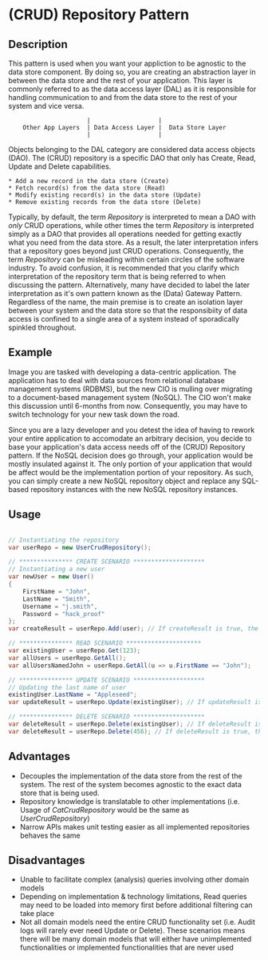 # (CRUD) Repository Pattern

## Description

This pattern is used when you want your appliction to be agnostic to the data store component.  By doing so, you are creating an abstraction layer in between the data store and the rest of your application.  This layer is commonly referred to as the data access layer (DAL) as it is responsible for handling communication to and from the data store to the rest of your system and vice versa.

                          |                   |
        Other App Layers  | Data Access Layer |  Data Store Layer
                          |                   |

Objects belonging to the DAL category are considered data access objects (DAO).  The (CRUD) repository is a specific DAO that only has Create, Read, Update and Delete capabilities.

    * Add a new record in the data store (Create)
    * Fetch record(s) from the data store (Read)
    * Modify existing record(s) in the data store (Update)
    * Remove existing records from the data store (Delete)

Typically, by default, the term _Repository_ is interpreted to mean a DAO with _only_ CRUD operations, while other times the term _Repository_ is interpreted simply as a DAO that provides all operations needed for getting exactly what you need from the data store.  As a result, the later interpretation infers that a repository goes beyond just CRUD operations.  Consequently, the term _Repository_ can be misleading within certain circles of the software industry.  To avoid confusion, it is recommended that you clarify which interpretation of the repository term that is being referred to when discussing the pattern.  Alternatively, many have decided to label the later interpretation as it's own pattern known as the (Data) Gateway Pattern.  Regardless of the name, the main premise is to create an isolation layer between your system and the data store so that the responsibiity of data access is confined to a single area of a system instead of sporadically spinkled throughout.

## Example

Image you are tasked with developing a data-centric application.  The application has to deal with data sources from relational database management systems (RDBMS), but the new CIO is mulling over migrating to a document-based management system (NoSQL).  The CIO won't make this discussion until 6-months from now.  Consequently, you may have to switch technology for your new task down the road.

Since you are a lazy developer and you detest the idea of having to rework your entire application to accomodate an arbitrary decision, you decide to base your application's data access needs off of the (CRUD) Repository pattern.  If the NoSQL decision does go through, your application would be mostly insulated against it.  The only portion of your application that would be affect would be the implementation portion of your repository.  As such, you can simply create a new NoSQL repository object and replace any SQL-based repository instances with the new NoSQL repository instances.

## Usage

``` csharp

// Instantiating the repository
var userRepo = new UserCrudRepository();

// *************** CREATE SCENARIO ********************
// Instantiating a new user
var newUser = new User()
{
    FirstName = "John",
    LastName = "Smith",
    Username = "j.smith",
    Password = "hack_proof"
};
var createResult = userRepo.Add(user); // If createResult is true, the operation was a success

// *************** READ SCENARIO *********************
var existingUser = userRepo.Get(123);
var allUsers = userRepo.GetAll();
var allUsersNamedJohn = userRepo.GetAll(u => u.FirstName == "John");

// *************** UPDATE SCENARIO ********************
// Updating the last name of user
existingUser.LastName = "Appleseed";
var updateResult = userRepo.Update(existingUser); // If updateResult is true, the operation was a success

// *************** DELETE SCENARIO ********************
var deleteResult = userRepo.Delete(existingUser); // If deleteResult is true, the operation was a success
var deleteResult = userRepo.Delete(456); // If deleteResult is true, the operation was a success

```

## Advantages

* Decouples the implementation of the data store from the rest of the system.  The rest of the system becomes agnostic to the exact data store that is being used.
* Repository knowledge is translatable to other implementations (i.e. Usage of _CatCrudRepository_ would be the same as _UserCrudRepository_)
* Narrow APIs makes unit testing easier as all implemented repositories behaves the same

## Disadvantages

* Unable to facilitate complex (analysis) queries involving other domain models
* Depending on implementation & technology limitations, Read queries may need to be loaded into memory first before additional filtering can take place
* Not all domain models need the entire CRUD functionality set (i.e. Audit logs will rarely ever need Update or Delete).  These scenarios means there will be many domain models that will either have unimplemented functionalities or implemented functionalities that are never used
